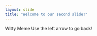 ```yaml
---
layout: slide
title: "Welcome to our second slide!"
---
```

Witty Meme
Use the left arrow to go back!
